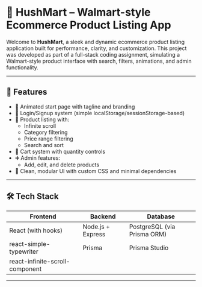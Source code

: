# 🛒 HushMart – Walmart-style Ecommerce Product Listing App

Welcome to **HushMart**, a sleek and dynamic ecommerce product listing application built for performance, clarity, and customization. This project was developed as part of a full-stack coding assignment, simulating a Walmart-style product interface with search, filters, animations, and admin functionality.

---

## 🚀 Features

- 🎉 Animated start page with tagline and branding
- 🔐 Login/Signup system (simple localStorage/sessionStorage-based)
- 🧃 Product listing with:
  - Infinite scroll
  - Category filtering
  - Price range filtering
  - Search and sort
- 🛒 Cart system with quantity controls
- ➕ Admin features:
  - Add, edit, and delete products
- 🎨 Clean, modular UI with custom CSS and minimal dependencies

---

## 🛠 Tech Stack

| Frontend | Backend | Database |
|----------|---------|----------|
| React (with hooks) | Node.js + Express | PostgreSQL (via Prisma ORM) |
| react-simple-typewriter | Prisma | Prisma Studio |
| react-infinite-scroll-component | | |

---



